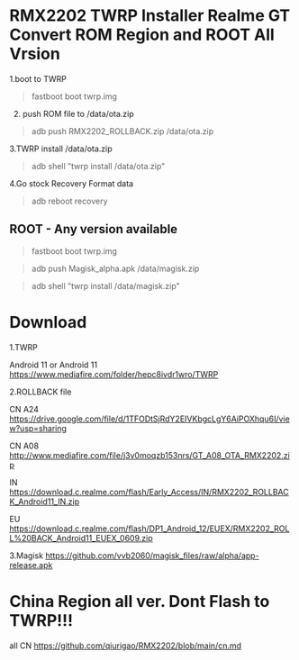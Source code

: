# RMX2202 TWRP Installer Realme GT Convert  ROM Region and ROOT All Vrsion
1.boot to TWRP

> fastboot boot twrp.img

2. push ROM file to /data/ota.zip

> adb push RMX2202_ROLLBACK.zip /data/ota.zip

3.TWRP install /data/ota.zip

> adb shell "twrp install /data/ota.zip"

4.Go stock Recovery Format data

> adb reboot recovery

## ROOT - Any version available

> fastboot boot twrp.img

> adb push Magisk_alpha.apk /data/magisk.zip

> adb shell "twrp install /data/magisk.zip"

# Download

1.TWRP

Android 11 or Android 11 https://www.mediafire.com/folder/hepc8ivdr1wro/TWRP

2.ROLLBACK file

CN A24 https://drive.google.com/file/d/1TFODtSjRdY2EIVKbgcLgY6AiPOXhqu6I/view?usp=sharing

CN A08 http://www.mediafire.com/file/j3v0moqzb153nrs/GT_A08_OTA_RMX2202.zip

IN https://download.c.realme.com/flash/Early_Access/IN/RMX2202_ROLLBACK_Android11_IN.zip

EU https://download.c.realme.com/flash/DP1_Android_12/EUEX/RMX2202_ROLL%20BACK_Android11_EUEX_0609.zip

3.Magisk 
https://github.com/vvb2060/magisk_files/raw/alpha/app-release.apk

# China Region all ver. Dont Flash to TWRP!!!

all CN https://github.com/qiurigao/RMX2202/blob/main/cn.md
